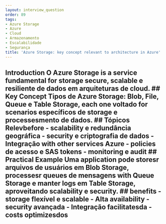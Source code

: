 ```yaml
---
layout: interview_question
order: 89
tags:
- Azure Storage
- Azure
- Cloud
- Armazenamento
- Escalabilidade
- Segurança
title: 'Azure Storage: key concept relevant to architecture in Azure'
---
```


## Introduction O Azure Storage is a service fundamental for storage secure, scalable e resiliente de dados em arquiteturas de cloud. ## Key Concept **Tipos de Azure Storage**: Blob, File, Queue e Table Storage, each one voltado for scenarios específicos de storage e processesmento de dados. ## Tópicos Relevbefore - scalability e redundância geográfica - security e criptografia de dados - Integração with other services Azure - policies de acesso e SAS tokens - monitoring e audit ## Practical Example Uma application pode storesr arquivos de usuários em Blob Storage, processesr queues de mensagens with Queue Storage e manter logs em Table Storage, aproveitando scalability e security. ## benefits - storage flexível e scalable - Alta availability - security avançada - Integração facilitatesda - costs optimizesdos